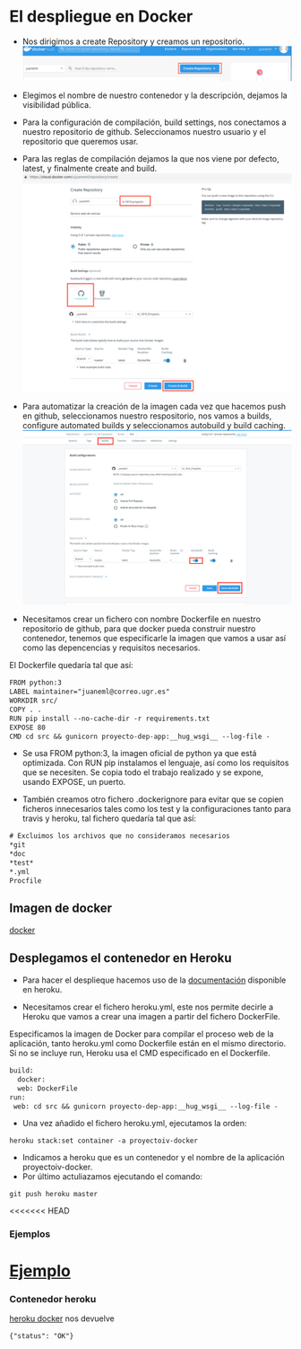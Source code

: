 # El despliegue en Docker

- Nos dirigimos a create Repository  y creamos un repositorio.
![create](https://github.com/juaneml/IV_1819_Proyecto/blob/master/doc/images/create_repository.png)
- Elegimos el nombre de nuestro contenedor y la descripción, dejamos la visibilidad pública.
- Para la configuración de compilación, build settings, nos conectamos a nuestro repositorio de github. Seleccionamos nuestro usuario y el repositorio que queremos usar.
- Para las reglas de compilación dejamos la que nos viene por defecto, latest, y finalmente create and build.
![docker_create](https://github.com/juaneml/IV_1819_Proyecto/blob/master/doc/images/docker_create.png)

- Para automatizar la creación de la imagen cada vez que hacemos push en github,
seleccionamos nuestro respositorio, nos vamos a builds, configure automated builds y seleccionamos autobuild y build caching.
![autobuild](https://github.com/juaneml/IV_1819_Proyecto/blob/master/doc/images/autobuild.png)

- Necesitamos crear un fichero con nombre Dockerfile en nuestro repositorio de github, para que docker pueda construir nuestro contenedor, tenemos que especificarle la imagen que vamos a usar así como las depencencias y requisitos necesarios.

El Dockerfile quedaría tal que así:

~~~~
FROM python:3
LABEL maintainer="juaneml@correo.ugr.es"
WORKDIR src/
COPY . .
RUN pip install --no-cache-dir -r requirements.txt
EXPOSE 80
CMD cd src && gunicorn proyecto-dep-app:__hug_wsgi__ --log-file -
~~~~


- Se usa FROM python:3, la imagen oficial de python ya que está optimizada. Con RUN pip instalamos el lenguaje, así como los requisitos que se necesiten. Se copia todo el trabajo realizado y se expone, usando EXPOSE, un puerto.

- También creamos otro fichero .dockerignore para evitar que se copien ficheros innecesarios tales como los test y la configuraciones tanto para travis y heroku, tal fichero quedaría tal que así:

~~~~
# Excluimos los archivos que no consideramos necesarios
*git
*doc
*test*
*.yml
Procfile
~~~~
## Imagen de docker
[docker](https://hub.docker.com/r/juaneml/iv-1819-proyecto)
## Desplegamos el contenedor en Heroku

- Para hacer el desplieque hacemos uso de la [documentación](https://devcenter.heroku.com/articles/build-docker-images-heroku-yml) disponible en heroku.

- Necesitamos crear el fichero heroku.yml, este nos permite decirle a Heroku que vamos a crear una imagen a partir del fichero DockerFile.

Especificamos la imagen de Docker para compilar el proceso web de la aplicación, tanto heroku.yml como Dockerfile están en el mismo directorio. Si no se incluye run, Heroku usa el CMD especificado en el Dockerfile.

~~~~
build:
  docker:
  web: DockerFile
run:
 web: cd src && gunicorn proyecto-dep-app:__hug_wsgi__ --log-file -
~~~~

- Una vez añadido el fichero heroku.yml, ejecutamos la orden:
~~~
heroku stack:set container -a proyectoiv-docker
~~~

- Indicamos a heroku que es un contenedor y el nombre de la aplicación proyectoiv-docker.
- Por último actuliazamos ejecutando el comando:
~~~
git push heroku master
~~~

<<<<<<< HEAD
### Ejemplos
[Ejemplo](http://localhost:8000/una_noticia?noticia=Es%20una%20noticia%20interesante%20&lugar=Espa%C3%B1a)
=======
### Contenedor heroku
[heroku docker](https://proyectoiv-docker.herokuapp.com/) nos devuelve 
~~~
{"status": "OK"}
~~~

